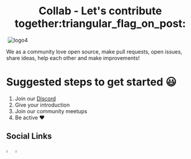 <h1 align="center"> Collab - Let's contribute together:triangular_flag_on_post:  </h1>



<img align="center"> ![logo4](https://user-images.githubusercontent.com/96974600/178653970-e24b45d4-c6d6-455a-8c0e-fc852c1f9783.png) </img>


We as a community love open source, make pull requests, open issues, share ideas, help each other and make improvements!

# Suggested steps to get started :smiley:
1. Join our <a href = "https://discord.gg/PGadh3Vyuv">Discord</a>
2. Give your introduction
3. Join our community meetups
4. Be active ❤️


<h2>Social Links</h2>

<a href = "https://discord.gg/PGadh3Vyuv"><img src = "https://img.icons8.com/color/344/discord-logo.png" style ="height:4%; width:4%;"></a>
<a href = "https://twitter.com/collab__"><img src = "https://img.icons8.com/fluency/344/twitter.png" style ="height:4%; width:4%;"></a>

